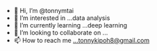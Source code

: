 - 👋 Hi, I’m @tonnymtai
- 👀 I’m interested in ...data analysis
- 🌱 I’m currently learning ...deep learning
- 💞️ I’m looking to collaborate on ...
- 📫 How to reach me ...tonnykipoh8@gmail.com

<!---
tonnymtai/tonnymtai is a ✨ special ✨ repository because its `README.md` (this file) appears on your GitHub profile.
You can click the Preview link to take a look at your changes.
--->
